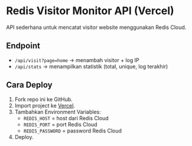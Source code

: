 # Redis Visitor Monitor API (Vercel)

API sederhana untuk mencatat visitor website menggunakan Redis Cloud.

## Endpoint
- `/api/visit?page=home` → menambah visitor + log IP
- `/api/stats` → menampilkan statistik (total, unique, log terakhir)

## Cara Deploy
1. Fork repo ini ke GitHub.
2. Import project ke [Vercel](https://vercel.com/).
3. Tambahkan Environment Variables:
   - `REDIS_HOST` = host dari Redis Cloud
   - `REDIS_PORT` = port Redis Cloud
   - `REDIS_PASSWORD` = password Redis Cloud
4. Deploy.

